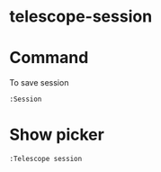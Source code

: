 # telescope-session

[telescope.nvim]: https://github.com/nvim-telescope/telescope.nvim

# Command

To save session

```vim
:Session
```

# Show picker

```vim
:Telescope session
```
